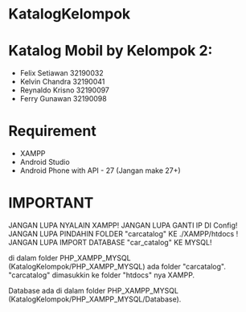# KatalogKelompok
# Katalog Mobil by Kelompok 2:
- Felix Setiawan 32190032
- Kelvin Chandra 32190041
- Reynaldo Krisno 32190097
- Ferry Gunawan 32190098

# Requirement
- XAMPP
- Android Studio
- Android Phone with API - 27 (Jangan make 27+)

# IMPORTANT #
JANGAN LUPA NYALAIN XAMPP!
JANGAN LUPA GANTI IP DI Config!
JANGAN LUPA PINDAHIN FOLDER "carcatalog" KE ./XAMPP/htdocs !
JANGAN LUPA IMPORT DATABASE "car_catalog" KE MYSQL!

di dalam folder PHP_XAMPP_MYSQL (KatalogKelompok/PHP_XAMPP_MYSQL) ada folder "carcatalog".
"carcatalog" dimasukkin ke folder "htdocs" nya XAMPP.

Database ada di dalam folder PHP_XAMPP_MYSQL (KatalogKelompok/PHP_XAMPP_MYSQL/Database).